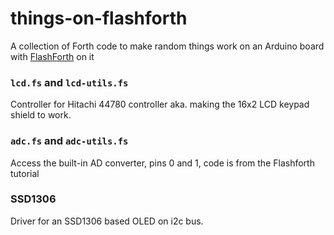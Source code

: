 # things-on-flashforth

A collection of Forth code to make random things work on an Arduino
board with [FlashForth](https://flashforth.com/) on it

### `lcd.fs` and `lcd-utils.fs`

Controller for Hitachi 44780 controller aka. making the 16x2 LCD
keypad shield to work. 

### `adc.fs` and `adc-utils.fs`

Access the built-in AD converter, pins 0 and 1, code is from the Flashforth tutorial

### SSD1306

Driver for an SSD1306 based OLED on i2c bus.
